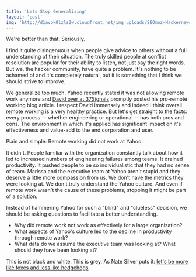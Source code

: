 ```yaml
---
title: 'Lets Stop Generalizing'
layout: 'post'
img: 'http://d1avok0lzls2w.cloudfront.net/img_uploads/SEOmoz-Hackernews-Rank.png'
---
```


We're better than that. Seriously.

I find it quite disingenuous when people give advice to others without a full understanding of their situation. The truly skilled people at conflict resolution are popular for their ability to listen, not just say the right words. But we, the hacker community, have quite a problem. It's nothing to be ashamed of and it's completely natural, but it is something that I think we should strive to improve.

We generalize too much. Yahoo recently stated it was not allowing remote work anymore and [David over at 37Signals](http://37signals.com/svn/posts/3453-no-more-remote-work-at-yahoo) promptly posted his pro-remote working blog article. I respect David immensely and indeed I think overall remote working is a very healthy practice. But let's get straight to the facts: every process -- whether engineering or operational -- has both pros and cons. The environment in which it's applied has significant impact on it's effectiveness and value-add to the end corporation and user.

Plain and simple: Remote working did not work at Yahoo.

It didn't. People familiar with the organization constantly talk about how it led to increased numbers of engineering failures among teams. It drained productivity. It pushed people to be so individualistic that they had no sense of team. Marissa and the executive team at Yahoo aren't stupid and they deserve a little more compassion from us. We don't have the metrics they were looking at. We don't truly understand the Yahoo culture. And even if remote work wasn't the cause of these problems, stopping it might be part of a solution.

Instead of hammering Yahoo for such a "blind" and "clueless" decision, we should be asking questions to facilitate a better understanding.

* Why did remote work not work as effectively for a large organization?
* What aspects of Yahoo's culture led to the decline in productivity through remote work?
* What data do we assume the executive team was looking at? What should they have been looking at?

This is not black and white. This is grey. As Nate Silver puts it: [let's be more like foxes and less like hedgehogs](http://www.amazon.com/dp/159420411X).
